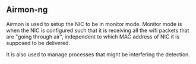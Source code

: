 ## Airmon-ng

Airmon is used to setup the NIC to be in monitor mode. 
Monitor mode is when the NIC is configured such that it is receiving all the wifi packets that are "going through air", independent to which MAC address of NIC it is supposed to be delivered.

It is also used to manage processes that might be interfering the detection.
